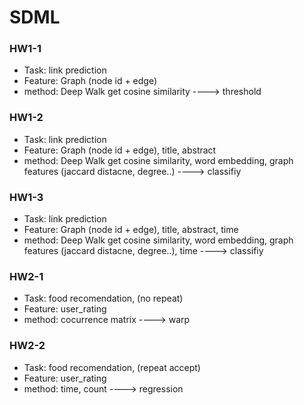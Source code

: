 # SDML  

### HW1-1   
* Task: link prediction
* Feature: Graph (node id + edge)
* method: Deep Walk get cosine similarity ----> threshold

### HW1-2   
* Task: link prediction
* Feature: Graph (node id + edge), title, abstract
* method: Deep Walk get cosine similarity, word embedding, graph features (jaccard distacne, degree..) ----> classifiy

### HW1-3  
* Task: link prediction
* Feature: Graph (node id + edge), title, abstract, time
* method: Deep Walk get cosine similarity, word embedding, graph features (jaccard distacne, degree..), time ----> classifiy

### HW2-1 
* Task: food recomendation, (no repeat)
* Feature: user_rating
* method: cocurrence matrix ----> warp

### HW2-2 
* Task: food recomendation, (repeat accept)
* Feature: user_rating
* method: time, count ----> regression
